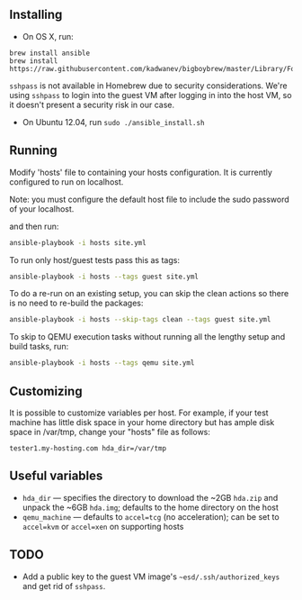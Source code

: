 ## Installing

- On OS X, run:
```
brew install ansible
brew install https://raw.githubusercontent.com/kadwanev/bigboybrew/master/Library/Formula/sshpass.rb
```

`sshpass` is not available in Homebrew due to security considerations. We're using `sshpass` to login into the guest VM after logging in into the host VM, so it doesn't present a security risk in our case.

- On Ubuntu 12.04, run `sudo ./ansible_install.sh`

## Running

Modify 'hosts' file to containing your hosts configuration. 
It is currently configured to run on localhost.

Note: you must configure the default host file to include the sudo password of your localhost.

and then run:

```sh
ansible-playbook -i hosts site.yml
```
To run only host/guest tests pass this as tags:

```sh
ansible-playbook -i hosts --tags guest site.yml
```

To do a re-run on an existing setup, you can skip the clean actions so there is no need to re-build the packages: 

```sh
ansible-playbook -i hosts --skip-tags clean --tags guest site.yml
```

To skip to QEMU execution tasks without running all the lengthy setup and build tasks, run:

```sh
ansible-playbook -i hosts --tags qemu site.yml
```

## Customizing

It is possible to customize variables per host. For example, if your test machine has little disk space in your home directory but has ample disk space in /var/tmp, change your "hosts" file as follows:

```
tester1.my-hosting.com hda_dir=/var/tmp
```

## Useful variables

- `hda_dir` — specifies the directory to download the ~2GB `hda.zip` and unpack the ~6GB `hda.img`; defaults to the home directory on the host
- `qemu_machine` — defaults to `accel=tcg` (no acceleration); can be set to `accel=kvm` or `accel=xen` on supporting hosts

## TODO

- Add a public key to the guest VM image's `~esd/.ssh/authorized_keys` and get rid of `sshpass`.
